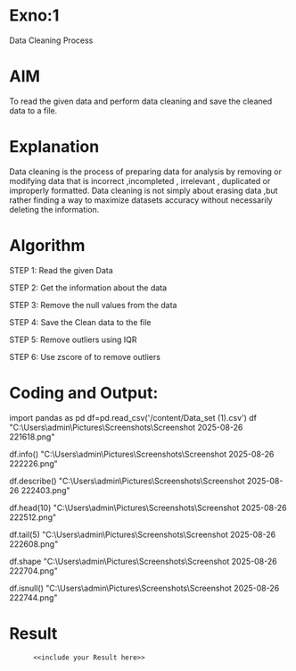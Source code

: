 # Exno:1
Data Cleaning Process

# AIM
To read the given data and perform data cleaning and save the cleaned data to a file.

# Explanation
Data cleaning is the process of preparing data for analysis by removing or modifying data that is incorrect ,incompleted , irrelevant , duplicated or improperly formatted. Data cleaning is not simply about erasing data ,but rather finding a way to maximize datasets accuracy without necessarily deleting the information.

# Algorithm
STEP 1: Read the given Data

STEP 2: Get the information about the data

STEP 3: Remove the null values from the data

STEP 4: Save the Clean data to the file

STEP 5: Remove outliers using IQR

STEP 6: Use zscore of to remove outliers

# Coding and Output:
import pandas as pd
df=pd.read_csv('/content/Data_set (1).csv')
df
"C:\Users\admin\Pictures\Screenshots\Screenshot 2025-08-26 221618.png"

df.info()
"C:\Users\admin\Pictures\Screenshots\Screenshot 2025-08-26 222226.png"

df.describe()
"C:\Users\admin\Pictures\Screenshots\Screenshot 2025-08-26 222403.png"

df.head(10)
"C:\Users\admin\Pictures\Screenshots\Screenshot 2025-08-26 222512.png"

df.tail(5)
"C:\Users\admin\Pictures\Screenshots\Screenshot 2025-08-26 222608.png"

df.shape
"C:\Users\admin\Pictures\Screenshots\Screenshot 2025-08-26 222704.png"

df.isnull()
"C:\Users\admin\Pictures\Screenshots\Screenshot 2025-08-26 222744.png"


















# Result
          <<include your Result here>>
